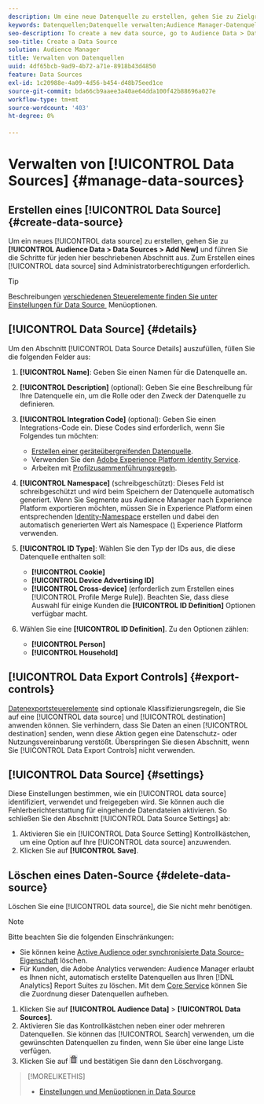 ```yaml
---
description: Um eine neue Datenquelle zu erstellen, gehen Sie zu Zielgruppendaten > Datenquellen > Neu hinzufügen und führen Sie die Schritte für jeden hier beschriebenen Abschnitt aus. Zum Erstellen einer Datenquelle sind Administratorberechtigungen erforderlich.
keywords: Datenquellen;Datenquelle verwalten;Audience Manager-Datenquelle
seo-description: To create a new data source, go to Audience Data > Data Sources > Add New and complete the steps for each section described here. Administrator permissions are required to create a data source.
seo-title: Create a Data Source
solution: Audience Manager
title: Verwalten von Datenquellen
uuid: 4df65bcb-9ad9-4b72-a71e-8918b43d4850
feature: Data Sources
exl-id: 1c20988e-4a09-4d56-b454-d48b75eed1ce
source-git-commit: bda66cb9aaee3a40ae64dda100f42b88696a027e
workflow-type: tm+mt
source-wordcount: '403'
ht-degree: 0%

---
```


# Verwalten von [!UICONTROL Data Sources] {#manage-data-sources}

## Erstellen eines [!UICONTROL Data Source] {#create-data-source}

Um ein neues [!UICONTROL data source] zu erstellen, gehen Sie zu **[!UICONTROL Audience Data > Data Sources > Add New]** und führen Sie die Schritte für jeden hier beschriebenen Abschnitt aus. Zum Erstellen eines [!UICONTROL data source] sind Administratorberechtigungen erforderlich.

<!-- create-datasource.xml -->

>[!TIP]
>
>Beschreibungen [&#x200B; verschiedenen Steuerelemente finden Sie unter Einstellungen für Data Source &#x200B;](../features/datasources-list-and-settings.md#settings-menu-options) Menüoptionen.

## [!UICONTROL Data Source] {#details}

Um den Abschnitt [!UICONTROL Data Source Details] auszufüllen, füllen Sie die folgenden Felder aus:

1. **[!UICONTROL Name]**: Geben Sie einen Namen für die Datenquelle an.
1. **[!UICONTROL Description]** (optional): Geben Sie eine Beschreibung für Ihre Datenquelle ein, um die Rolle oder den Zweck der Datenquelle zu definieren.
1. **[!UICONTROL Integration Code]** (optional): Geben Sie einen Integrations-Code ein. Diese Codes sind erforderlich, wenn Sie Folgendes tun möchten:
   * [Erstellen einer geräteübergreifenden Datenquelle](../features/profile-merge-rules/merge-rules-start.md#create-data-source).
   * Verwenden Sie den [Adobe Experience Platform Identity Service](https://experienceleague.adobe.com/docs/id-service/using/home.html?lang=de).
   * Arbeiten mit [Profilzusammenführungsregeln](../features/profile-merge-rules/merge-rules-start.md).
1. **[!UICONTROL Namespace]** (schreibgeschützt): Dieses Feld ist schreibgeschützt und wird beim Speichern der Datenquelle automatisch generiert. Wenn Sie Segmente aus Audience Manager nach Experience Platform exportieren möchten, müssen Sie in Experience Platform einen entsprechenden [Identity-Namespace](https://experienceleague.adobe.com/docs/experience-platform/identity/namespaces.html?lang=de#manage-namespaces) erstellen und dabei den automatisch generierten Wert als Namespace ([) &#x200B;](https://experienceleague.adobe.com/de/docs/experience-platform/identity/features/namespaces#components-of-a-namespace) Experience Platform verwenden.
1. **[!UICONTROL ID Type]**: Wählen Sie den Typ der IDs aus, die diese Datenquelle enthalten soll:
   * **[!UICONTROL Cookie]**
   * **[!UICONTROL Device Advertising ID]**
   * **[!UICONTROL Cross-device]** (erforderlich zum Erstellen eines [!UICONTROL Profile Merge Rule]). Beachten Sie, dass diese Auswahl für einige Kunden die **[!UICONTROL ID Definition]** Optionen verfügbar macht.
1. Wählen Sie eine **[!UICONTROL ID Definition]**. Zu den Optionen zählen:

   * **[!UICONTROL Person]**
   * **[!UICONTROL Household]**

## [!UICONTROL Data Export Controls] {#export-controls}

[Datenexportsteuerelemente](../features/data-export-controls.md) sind optionale Klassifizierungsregeln, die Sie auf eine [!UICONTROL data source] und [!UICONTROL destination] anwenden können. Sie verhindern, dass Sie Daten an einen [!UICONTROL destination] senden, wenn diese Aktion gegen eine Datenschutz- oder Nutzungsvereinbarung verstößt. Überspringen Sie diesen Abschnitt, wenn Sie [!UICONTROL Data Export Controls] nicht verwenden.

## [!UICONTROL Data Source] {#settings}

Diese Einstellungen bestimmen, wie ein [!UICONTROL data source] identifiziert, verwendet und freigegeben wird. Sie können auch die Fehlerberichterstattung für eingehende Datendateien aktivieren. So schließen Sie den Abschnitt [!UICONTROL Data Source Settings] ab:

1. Aktivieren Sie ein [!UICONTROL Data Source Setting] Kontrollkästchen, um eine Option auf Ihre [!UICONTROL data source] anzuwenden.
2. Klicken Sie auf **[!UICONTROL Save]**.

## Löschen eines Daten-Source {#delete-data-source}

<!-- t_datasource_delete.xml -->

Löschen Sie eine [!UICONTROL data source], die Sie nicht mehr benötigen.

>[!NOTE]
>
>Bitte beachten Sie die folgenden Einschränkungen:
>
>* Sie können keine [Active Audience oder synchronisierte Data Source-Eigenschaft](../features/traits/client-activity-synced-audience-traits.md) löschen.
>* Für Kunden, die Adobe Analytics verwenden: Audience Manager erlaubt es Ihnen nicht, automatisch erstellte Datenquellen aus Ihren [!DNL Analytics] Report Suites zu löschen. Mit dem [Core Service](https://experienceleague.adobe.com/de/docs/core-services/interface/services/customer-attributes/attributes) können Sie die Zuordnung dieser Datenquellen aufheben.

1. Klicken Sie auf **[!UICONTROL Audience Data]** > **[!UICONTROL Data Sources]**.
1. Aktivieren Sie das Kontrollkästchen neben einer oder mehreren Datenquellen.
Sie können das [!UICONTROL Search] verwenden, um die gewünschten Datenquellen zu finden, wenn Sie über eine lange Liste verfügen.
1. Klicken Sie auf ![](assets/icon_trash.png) und bestätigen Sie dann den Löschvorgang.


>[!MORELIKETHIS]
>
>* [Einstellungen und Menüoptionen in Data Source](../features/datasources-list-and-settings.md#settings-menu-options)
